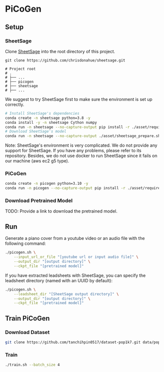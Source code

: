 # PiCoGen

## Setup
### SheetSage
Clone [SheetSage](https://github.com/chrisdonahue/sheetsage) into the root directory of this project.
```
git clone https://github.com/chrisdonahue/sheetsage.git

# Project root
# .
# ├── ...
# ├── picogen
# ├── sheetsage
# ├── ...
```
We suggest to try SheetSage first to make sure the environment is set up correctly.
```sh
# Install SheetSage's dependencies
conda create -n sheetsage python=3.8 -y
conda install -y -n sheetsage Cython numpy
conda run -n sheetsage --no-capture-output pip install -r ./asset/requirements_sheetsage.txt
# Download SheetSage's model
conda run -n sheetsage --no-capture-output ./asset/sheetsage_prepare.sh
```
Note: SheetSage's environment is very complicated. We do not provide any support for SheetSage. If you have any problems, please refer to its repository. Besides, we do not use docker to run SheetSage since it fails on our machine (aws ec2 g5 type).

### PiCoGen
```sh
conda create -n picogen python=3.10 -y
conda run -n picogen --no-capture-output pip install -r ./asset/requirements_picogen.txt
```

### Download Pretrained Model
TODO: Provide a link to download the pretrained model.

## Run
Generate a piano cover from a youtube video or an audio file with the following command:
```sh
./picogen.sh \
    --input_url_or_file "[youtube url or input audio file]" \
    --output_dir "[output directory]" \
    --ckpt_file "[pretrained model]"
```
If you have extracted leadsheets with SheetSage, you can specify the leadsheet directory (named with an UUID by default):
```sh
./picogen.sh \
    --leadsheet_dir "[SheetSage output directory]" \
    --output_dir "[output directory]" \
    --ckpt_file "[pretrained model]"
```


## Train PiCoGen

### Download Dataset
```sh
git clone https://github.com/tanchihpin0517/dataset-pop1k7.git data/pop1k7
```

### Train
```sh
./train.sh --batch_size 4
```
